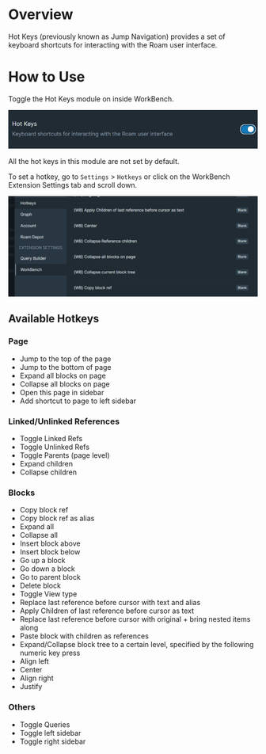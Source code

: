 # Overview

Hot Keys (previously known as Jump Navigation) provides a set of keyboard shortcuts for interacting with the Roam user interface.

# How to Use

Toggle the Hot Keys module on inside WorkBench.

![](media/toggle-hot-keys.png)

All the hot keys in this module are not set by default.

To set a hotkey, go to `Settings` > `Hotkeys` or click on the WorkBench Extension Settings tab and scroll down.

![](media/hot-keys-hotkeys.png)

## Available Hotkeys

### Page

- Jump to the top of the page
- Jump to the bottom of page
- Expand all blocks on page
- Collapse all blocks on page
- Open this page in sidebar
- Add shortcut to page to left sidebar

### Linked/Unlinked References

- Toggle Linked Refs
- Toggle Unlinked Refs
- Toggle Parents (page level)
- Expand children
- Collapse children

### Blocks

- Copy block ref
- Copy block ref as alias
- Expand all
- Collapse all
- Insert block above
- Insert block below
- Go up a block
- Go down a block
- Go to parent block
- Delete block
- Toggle View type
- Replace last reference before cursor with text and alias
- Apply Children of last reference before cursor as text
- Replace last reference before cursor with original + bring nested items along
- Paste block with children as references
- Expand/Collapse block tree to a certain level, specified by the following numeric key press
- Align left
- Center
- Align right
- Justify

### Others

- Toggle Queries
- Toggle left sidebar
- Toggle right sidebar

